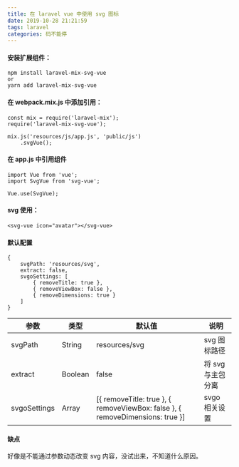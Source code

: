 ```yaml
---
title: 在 laravel vue 中使用 svg 图标
date: 2019-10-28 21:21:59
tags: laravel
categories: 码不能停
---
```


#### 安装扩展组件：
```
npm install laravel-mix-svg-vue
or
yarn add laravel-mix-svg-vue
```

#### 在 webpack.mix.js 中添加引用：
```
const mix = require('laravel-mix');
require('laravel-mix-svg-vue');

mix.js('resources/js/app.js', 'public/js')
    .svgVue();
```

#### 在 app.js 中引用组件
```
import Vue from 'vue';
import SvgVue from 'svg-vue';

Vue.use(SvgVue);
```

#### svg 使用：
```
<svg-vue icon="avatar"></svg-vue>
```

#### 默认配置
```
{
    svgPath: 'resources/svg',
    extract: false,
    svgoSettings: [
        { removeTitle: true },
        { removeViewBox: false },
        { removeDimensions: true }
    ]
}
```


参数 | 类型 | 默认值| 说明
----  | ----    | -----   | ----
svgPath | String | resources/svg | svg 图标路径
extract | Boolean | false |  将 svg 与主包分离
svgoSettings | Array | [{ removeTitle: true }, { removeViewBox: false }, { removeDimensions: true }] | svgo 相关设置

#### 缺点
好像是不能通过参数动态改变 svg 内容，没试出来，不知道什么原因。
